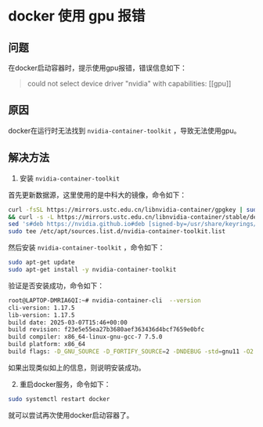 # docker 使用 gpu 报错

## 问题

在docker启动容器时，提示使用gpu报错，错误信息如下：
> could not select device driver "nvidia" with capabilities: [[gpu]]

## 原因

docker在运行时无法找到 `nvidia-container-toolkit` ，导致无法使用gpu。

## 解决方法

1. 安装 `nvidia-container-toolkit` 

首先更新数据源，这里使用的是中科大的镜像，命令如下：
```bash
curl -fsSL https://mirrors.ustc.edu.cn/libnvidia-container/gpgkey | sudo gpg --dearmor -o /usr/share/keyrings/nvidia-container-toolkit-keyring.gpg \
&& curl -s -L https://mirrors.ustc.edu.cn/libnvidia-container/stable/deb/nvidia-container-toolkit.list | \
sed 's#deb https://nvidia.github.io#deb [signed-by=/usr/share/keyrings/nvidia-container-toolkit-keyring.gpg] https://mirrors.ustc.edu.cn#g' | \
sudo tee /etc/apt/sources.list.d/nvidia-container-toolkit.list
```

然后安装 `nvidia-container-toolkit` ，命令如下：
```bash
sudo apt-get update
sudo apt-get install -y nvidia-container-toolkit
```

验证是否安装成功，命令如下：
```bash
root@LAPTOP-DMRIA6QI:~# nvidia-container-cli  --version
cli-version: 1.17.5
lib-version: 1.17.5
build date: 2025-03-07T15:46+00:00
build revision: f23e5e55ea27b3680aef363436d4bcf7659e0bfc
build compiler: x86_64-linux-gnu-gcc-7 7.5.0
build platform: x86_64
build flags: -D_GNU_SOURCE -D_FORTIFY_SOURCE=2 -DNDEBUG -std=gnu11 -O2 -g -fdata-sections -ffunction-sections -fplan9-extensions -fstack-protector -fno-strict-aliasing -fvisibility=hidden -Wall -Wextra -Wcast-align -Wpointer-arith -Wmissing-prototypes -Wnonnull -Wwrite-strings -Wlogical-op -Wformat=2 -Wmissing-format-attribute -Winit-self -Wshadow -Wstrict-prototypes -Wunreachable-code -Wconversion -Wsign-conversion -Wno-unknown-warning-option -Wno-format-extra-args -Wno-gnu-alignof-expression -Wl,-zrelro -Wl,-znow -Wl,-zdefs -Wl,--gc-sections
```

如果出现类似如上的信息，则说明安装成功。

2. 重启docker服务，命令如下：
```bash
sudo systemctl restart docker
```

就可以尝试再次使用docker启动容器了。
